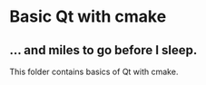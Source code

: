 # Basic Qt with cmake

## ... and miles to go before I sleep.

This folder contains basics of Qt with cmake.